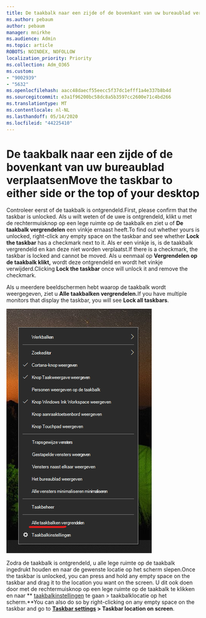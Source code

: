 ```yaml
---
title: De taakbalk naar een zijde of de bovenkant van uw bureaublad verplaatsen
ms.author: pebaum
author: pebaum
manager: mnirkhe
ms.audience: Admin
ms.topic: article
ROBOTS: NOINDEX, NOFOLLOW
localization_priority: Priority
ms.collection: Adm_O365
ms.custom:
- "9002939"
- "5632"
ms.openlocfilehash: aacc48daecf55eecc5f37dc1efff1a4e337b8b4d
ms.sourcegitcommit: e3a1f96200bc58dc8a5b3597cc2600e71c4bd266
ms.translationtype: MT
ms.contentlocale: nl-NL
ms.lasthandoff: 05/14/2020
ms.locfileid: "44225410"
---
```

# <a name="move-the-taskbar-to-either-side-or-the-top-of-your-desktop"></a><span data-ttu-id="bc597-102">De taakbalk naar een zijde of de bovenkant van uw bureaublad verplaatsen</span><span class="sxs-lookup"><span data-stu-id="bc597-102">Move the taskbar to either side or the top of your desktop</span></span>

<span data-ttu-id="bc597-103">Controleer eerst of de taakbalk is ontgrendeld.</span><span class="sxs-lookup"><span data-stu-id="bc597-103">First, please confirm that the taskbar is unlocked.</span></span> <span data-ttu-id="bc597-104">Als u wilt weten of de uwe is ontgrendeld, klikt u met de rechtermuisknop op een lege ruimte op de taakbalk en ziet u of **De taakbalk vergrendelen** een vinkje ernaast heeft.</span><span class="sxs-lookup"><span data-stu-id="bc597-104">To find out whether yours is unlocked, right-click any empty space on the taskbar and see whether **Lock the taskbar** has a checkmark next to it.</span></span> <span data-ttu-id="bc597-105">Als er een vinkje is, is de taakbalk vergrendeld en kan deze niet worden verplaatst.</span><span class="sxs-lookup"><span data-stu-id="bc597-105">If there is a checkmark, the taskbar is locked and cannot be moved.</span></span> <span data-ttu-id="bc597-106">Als u eenmaal op **Vergrendelen op de taakbalk klikt,** wordt deze ontgrendeld en wordt het vinkje verwijderd.</span><span class="sxs-lookup"><span data-stu-id="bc597-106">Clicking **Lock the taskbar** once will unlock it and remove the checkmark.</span></span>

<span data-ttu-id="bc597-107">Als u meerdere beeldschermen hebt waarop de taakbalk wordt weergegeven, ziet u **Alle taakbalken vergrendelen.**</span><span class="sxs-lookup"><span data-stu-id="bc597-107">If you have multiple monitors that display the taskbar, you will see **Lock all taskbars**.</span></span>

![Alle taakbalken vergrendelen](media/lock-all-taskbars.png)

<span data-ttu-id="bc597-109">Zodra de taakbalk is ontgrendeld, u alle lege ruimte op de taakbalk ingedrukt houden en naar de gewenste locatie op het scherm slepen.</span><span class="sxs-lookup"><span data-stu-id="bc597-109">Once the taskbar is unlocked, you can press and hold any empty space on the taskbar and drag it to the location you want on the screen.</span></span> <span data-ttu-id="bc597-110">U dit ook doen door met de rechtermuisknop op een lege ruimte op de taakbalk te klikken en naar \*\* [taakbalkinstellingen](ms-settings:taskbar?activationSource=GetHelp) te gaan > taakbalklocatie op het scherm.\*\*</span><span class="sxs-lookup"><span data-stu-id="bc597-110">You can also do so by right-clicking on any empty space on the taskbar and go to **[Taskbar settings](ms-settings:taskbar?activationSource=GetHelp) > Taskbar location on screen**.</span></span>
